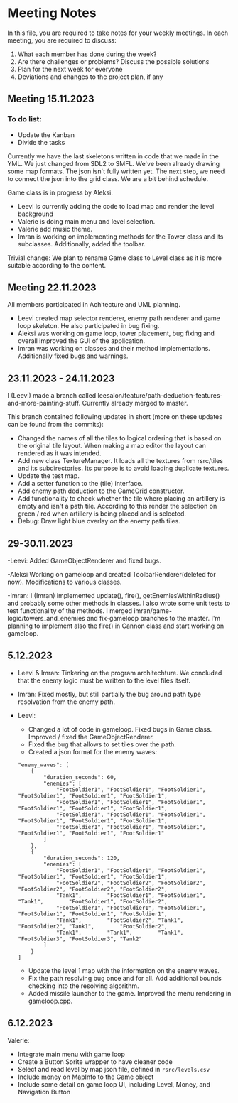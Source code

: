 # Meeting Notes

In this file, you are required to take notes for your weekly meetings.
In each meeting, you are required to discuss:

1. What each member has done during the week?
2. Are there challenges or problems? Discuss the possible solutions
3. Plan for the next week for everyone
4. Deviations and changes to the project plan, if any

## Meeting 15.11.2023

### To do list:

- Update the Kanban
- Divide the tasks

Currently we have the last skeletons written in code that we made in the YML. We just changed from SDL2 to SMFL. We've been already drawing some map formats. The json isn't fully written yet. The next step, we need to connect the json into the grid class. We are a bit behind schedule.

Game class is in progress by Aleksi.

- Leevi is currently adding the code to load map and render the level background
- Valerie is doing main menu and level selection.
- Valerie add music theme.
- Imran is working on implementing methods for the Tower class and its subclasses.
  Additionally, added the toolbar.

Trivial change: We plan to rename Game class to Level class as it is more suitable according to the content.


## Meeting 22.11.2023
 All members participated in Achitecture and UML planning.
 - Leevi created map selector renderer, enemy path renderer and game loop skeleton. He also participated in bug fixing.
 - Aleksi was working on game loop, tower placement, bug fixing and overall improved the GUI of the application.
 - Imran was working on classes and their method implementations. Additionally fixed bugs and warnings.

 ## 23.11.2023 - 24.11.2023
 I (Leevi) made a branch called leesalon/feature/path-deduction-features-and-more-painting-stuff. Currently already merged to master.

 This branch contained following updates in short (more on these updates can be found from the commits):
 - Changed the names of all the tiles to logical ordering that is based on the original tile layout. When making a map editor the layout can rendered as it was intended.
 - Add new class TextureManager. It loads all the textures from rsrc/tiles and its subdirectories. Its purpose is to avoid loading duplicate textures.
 - Update the test map.
 - Add a setter function to the (tile) interface.
 - Add enemy path deduction to the GameGrid constructor.
 - Add functionality to check whether the tile where placing an artillery is empty and isn't a path tile. According to this render the selection on green / red when artillery is being placed and is selected.
 - Debug: Draw light blue overlay on the enemy path tiles.


## 29-30.11.2023

-Leevi:
Added GameObjectRenderer and fixed bugs.


-Aleksi
Working on gameloop and created ToolbarRenderer(deleted for now). Modifications to various classes.


-Imran:
I (Imran) implemented update(), fire(), getEnemiesWithinRadius() and probably some other methods
in classes. I also wrote some unit tests to test functionality of the methods. I merged imran/game-logic/towers_and_enemies and fix-gameloop branches to the master. I'm planning to implement also the fire() in
Cannon class and start working on gameloop.

## 5.12.2023

- Leevi & Imran: Tinkering on the program architechture. We concluded that the enemy logic must be written to the level files itself.

- Imran: Fixed mostly, but still partially the bug around path type resolvation from the enemy path.

- Leevi:
	* Changed a lot of code in gameloop. Fixed bugs in Game class. Improved / fixed the GameObjectRenderer.
	* Fixed the bug that allows to set tiles over the path.
	* Created a json format for the enemy waves:
	```
	"enemy_waves": [
		{
			"duration_seconds": 60,
			"enemies": [
				"FootSoldier1", "FootSoldier1", "FootSoldier1", "FootSoldier1", "FootSoldier1", "FootSoldier1",
				"FootSoldier1", "FootSoldier1", "FootSoldier1", "FootSoldier1", "FootSoldier1", "FootSoldier1",
				"FootSoldier1", "FootSoldier1", "FootSoldier1", "FootSoldier1", "FootSoldier1", "FootSoldier1",
				"FootSoldier1", "FootSoldier1", "FootSoldier1", "FootSoldier1", "FootSoldier1", "FootSoldier1"
			]
		},
		{
			"duration_seconds": 120,
			"enemies": [
				"FootSoldier1", "FootSoldier1", "FootSoldier1", "FootSoldier1", "FootSoldier1", "FootSoldier1",
				"FootSoldier2", "FootSoldier2", "FootSoldier2", "FootSoldier2", "FootSoldier2", "FootSoldier2",
				"Tank1",        "FootSoldier1", "FootSoldier1", "Tank1",        "FootSoldier1", "FootSoldier2",
				"FootSoldier1", "FootSoldier1", "FootSoldier1", "FootSoldier1", "FootSoldier1", "FootSoldier1",
				"Tank1",        "FootSoldier2", "Tank1",        "FootSoldier2", "Tank1",        "FootSoldier2",
				"Tank1",        "Tank1",        "Tank1",        "FootSoldier3", "FootSoldier3", "Tank2"
			]
		}
    ]
	```
	* Update the level 1 map with the information on the enemy waves.
	* Fix the path resolving bug once and for all. Add additional bounds checking into the resolving algorithm.
	* Added missile launcher to the game. Improved the menu rendering in gameloop.cpp.

## 6.12.2023
Valerie:
- Integrate main menu with game loop
- Create a Button Sprite wrapper to have cleaner code
- Select and read level by map json file, defined in `rsrc/levels.csv`
- Include money on MapInfo to the Game object
- Include some detail on game loop UI, including Level, Money, and Navigation Button